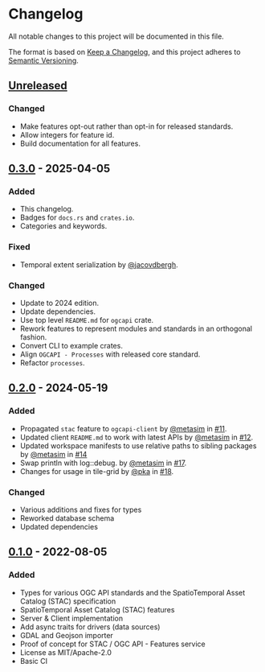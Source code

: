# Changelog

All notable changes to this project will be documented in this file.

The format is based on [Keep a Changelog](https://keepachangelog.com/en/1.1.0/),
and this project adheres to [Semantic Versioning](https://semver.org/spec/v2.0.0.html).

## [Unreleased]

### Changed

- Make features opt-out rather than opt-in for released standards.
- Allow integers for feature id.
- Build documentation for all features.

## [0.3.0] - 2025-04-05

### Added

- This changelog.
- Badges for `docs.rs` and `crates.io`.
- Categories and keywords.

### Fixed

- Temporal extent serialization by [@jacovdbergh](https://github.com/jacovdbergh).

### Changed

- Update to 2024 edition.
- Update dependencies.
- Use top level `README.md` for `ogcapi` crate.
- Rework features to represent modules and standards in an orthogonal fashion.
- Convert CLI to example crates.
- Align `OGCAPI - Processes` with released core standard.
- Refactor `processes`.

## [0.2.0] - 2024-05-19

### Added
* Propagated `stac` feature to `ogcapi-client` by [@metasim](https://github.com/metasim) in [#11](https://github.com/georust/ogcapi/pull/11).
* Updated client `README.md` to work with latest APIs by [@metasim](https://github.com/metasim) in [#12](https://github.com/georust/ogcapi/pull/12).
* Updated workspace manifests to use relative paths to sibling packages by [@metasim](https://github.com/metasim) in [#14](https://github.com/georust/ogcapi/pull/14)
* Swap println with log::debug. by [@metasim](https://github.com/metasim) in [#17](https://github.com/georust/ogcapi/pull/17).
* Changes for usage in tile-grid by [@pka](https://github.com/pka) in [#18](https://github.com/georust/ogcapi/pull/18).


### Changed
- Various additions and fixes for types
- Reworked database schema
- Updated dependencies

## [0.1.0] - 2022-08-05

### Added

- Types for various OGC API standards and the SpatioTemporal Asset Catalog (STAC) specification
- SpatioTemporal Asset Catalog (STAC) features
- Server & Client implementation
- Add async traits for drivers (data sources)
- GDAL and Geojson importer
- Proof of concept for STAC / OGC API - Features service
- License as MIT/Apache-2.0
- Basic CI


[unreleased]: https://github.com/georust/ogcapi/compare/v0.3.0...HEAD
[0.3.0]: https://github.com/georust/ogcapi/compare/v0.2.0...v0.3.0
[0.2.0]: https://github.com/georust/ogcapi/compare/v0.1.0...v0.2.0
[0.1.0]: https://github.com/georust/ogcapi/releases/tag/v0.1.0
